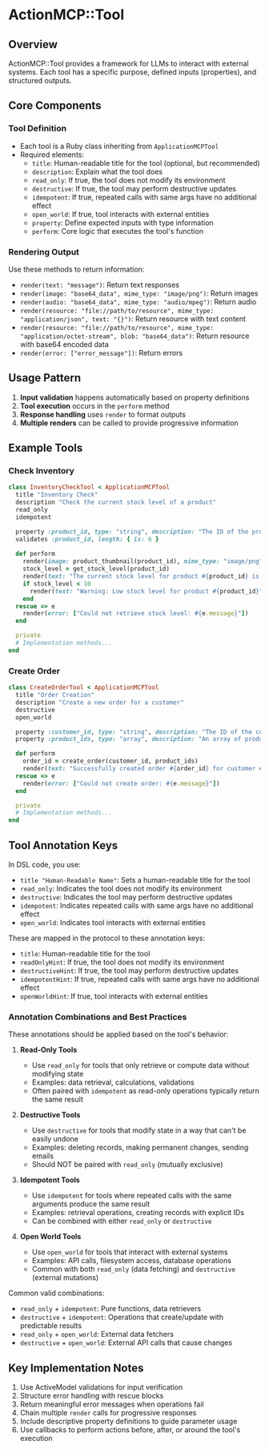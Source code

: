 # ActionMCP::Tool

## Overview
ActionMCP::Tool provides a framework for LLMs to interact with external systems. 
Each tool has a specific purpose, defined inputs (properties), and structured outputs.

## Core Components

### Tool Definition
- Each tool is a Ruby class inheriting from `ApplicationMCPTool`
- Required elements:
    - `title`: Human-readable title for the tool (optional, but recommended)
    - `description`: Explain what the tool does
    - `read_only`: If true, the tool does not modify its environment
    - `destructive`: If true, the tool may perform destructive updates
    - `idempotent`: If true, repeated calls with same args have no additional effect
    - `open_world`: If true, tool interacts with external entities
    - `property`: Define expected inputs with type information
    - `perform`: Core logic that executes the tool's function

### Rendering Output
Use these methods to return information:
- `render(text: "message")`: Return text responses
- `render(image: "base64_data", mime_type: "image/png")`: Return images
- `render(audio: "base64_data", mime_type: "audio/mpeg")`: Return audio
- `render(resource: "file://path/to/resource", mime_type: "application/json", text: "{}")`: Return resource with text content
- `render(resource: "file://path/to/resource", mime_type: "application/octet-stream", blob: "base64_data")`: Return resource with base64 encoded data
- `render(error: ["error_message"])`: Return errors

## Usage Pattern

1. **Input validation** happens automatically based on property definitions
2. **Tool execution** occurs in the `perform` method
3. **Response handling** uses `render` to format outputs
4. **Multiple renders** can be called to provide progressive information

## Example Tools

### Check Inventory
```ruby
class InventoryCheckTool < ApplicationMCPTool
  title "Inventory Check"
  description "Check the current stock level of a product"
  read_only
  idempotent

  property :product_id, type: "string", description: "The ID of the product", required: true
  validates :product_id, length: { is: 6 }
  
  def perform
    render(image: product_thumbnail(product_id), mime_type: "image/png")
    stock_level = get_stock_level(product_id)
    render(text: "The current stock level for product #{product_id} is #{stock_level}")
    if stock_level < 10
      render(text: "Warning: Low stock level for product #{product_id}")
    end
  rescue => e
    render(error: ["Could not retrieve stock level: #{e.message}"])
  end

  private
  # Implementation methods...
end
```

### Create Order
```ruby
class CreateOrderTool < ApplicationMCPTool
  title "Order Creation"
  description "Create a new order for a customer"
  destructive
  open_world

  property :customer_id, type: "string", description: "The ID of the customer", required: true
  property :product_ids, type: "array", description: "An array of product IDs to add to the order", required: true

  def perform
    order_id = create_order(customer_id, product_ids)
    render(text: "Successfully created order #{order_id} for customer #{customer_id} with products #{product_ids.join(', ')}")
  rescue => e
    render(error: ["Could not create order: #{e.message}"])
  end

  private
  # Implementation methods...
end
```

## Tool Annotation Keys

In DSL code, you use:
- `title "Human-Readable Name"`: Sets a human-readable title for the tool
- `read_only`: Indicates the tool does not modify its environment
- `destructive`: Indicates the tool may perform destructive updates
- `idempotent`: Indicates repeated calls with same args have no additional effect
- `open_world`: Indicates tool interacts with external entities

These are mapped in the protocol to these annotation keys:
- `title`: Human-readable title for the tool
- `readOnlyHint`: If true, the tool does not modify its environment
- `destructiveHint`: If true, the tool may perform destructive updates
- `idempotentHint`: If true, repeated calls with same args have no additional effect
- `openWorldHint`: If true, tool interacts with external entities

### Annotation Combinations and Best Practices

These annotations should be applied based on the tool's behavior:

1. **Read-Only Tools**
   - Use `read_only` for tools that only retrieve or compute data without modifying state
   - Examples: data retrieval, calculations, validations
   - Often paired with `idempotent` as read-only operations typically return the same result

2. **Destructive Tools**
   - Use `destructive` for tools that modify state in a way that can't be easily undone
   - Examples: deleting records, making permanent changes, sending emails
   - Should NOT be paired with `read_only` (mutually exclusive)

3. **Idempotent Tools**
   - Use `idempotent` for tools where repeated calls with the same arguments produce the same result
   - Examples: retrieval operations, creating records with explicit IDs
   - Can be combined with either `read_only` or `destructive`

4. **Open World Tools**
   - Use `open_world` for tools that interact with external systems
   - Examples: API calls, filesystem access, database operations
   - Common with both `read_only` (data fetching) and `destructive` (external mutations)

Common valid combinations:
- `read_only` + `idempotent`: Pure functions, data retrievers
- `destructive` + `idempotent`: Operations that create/update with predictable results
- `read_only` + `open_world`: External data fetchers
- `destructive` + `open_world`: External API calls that cause changes

## Key Implementation Notes

1. Use ActiveModel validations for input verification
2. Structure error handling with rescue blocks
3. Return meaningful error messages when operations fail
4. Chain multiple `render` calls for progressive responses
5. Include descriptive property definitions to guide parameter usage
6. Use callbacks to perform actions before, after, or around the tool's execution
